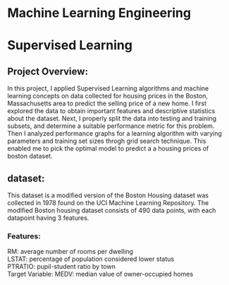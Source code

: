 # Machine Learning Engineering
# Supervised Learning

## Project Overview:
In this project, I applied  Supervised Learning algorithms and machine learning concepts on data collected for housing prices in the Boston, Massachusetts area to predict the selling price of a new home. I first explored the data to obtain important features and descriptive statistics about the dataset. Next, I properly split the data into testing and training subsets, and determine a suitable performance metric for this problem. Then I analyzed performance graphs for a learning algorithm with varying parameters and training set sizes throgh grid search technique. This enabled me to pick the optimal model to predict a a housing prices of boston dataset.


## dataset:
This dataset is a modified version of the Boston Housing dataset was collected in 1978 found on the UCI Machine Learning Repository.
The modified Boston housing dataset consists of 490 data points, with each datapoint having 3 features.
### Features:

RM: average number of rooms per dwelling  
LSTAT: percentage of population considered lower status  
PTRATIO: pupil-student ratio by town  
Target Variable: MEDV: median value of owner-occupied homes  
